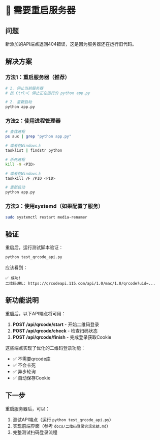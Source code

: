 # 🔄 需要重启服务器

## 问题

新添加的API端点返回404错误，这是因为服务器还在运行旧代码。

## 解决方案

### 方法1：重启服务器（推荐）

```bash
# 1. 停止当前服务器
# 按 Ctrl+C 停止正在运行的 python app.py

# 2. 重新启动
python app.py
```

### 方法2：使用进程管理器

```bash
# 查找进程
ps aux | grep "python app.py"

# 或者在Windows上
tasklist | findstr python

# 杀死进程
kill -9 <PID>

# 或者在Windows上
taskkill /F /PID <PID>

# 重新启动
python app.py
```

### 方法3：使用systemd（如果配置了服务）

```bash
sudo systemctl restart media-renamer
```

## 验证

重启后，运行测试脚本验证：

```bash
python test_qrcode_api.py
```

应该看到：
```
✅ 成功!
二维码URL: https://qrcodeapi.115.com/api/1.0/mac/1.0/qrcode?uid=...
```

## 新功能说明

重启后，以下API端点将可用：

1. **POST /api/qrcode/start** - 开始二维码登录
2. **POST /api/qrcode/check** - 检查扫码状态  
3. **POST /api/qrcode/finish** - 完成登录获取Cookie

这些端点实现了优化的二维码登录功能：
- ✅ 不需要qrcode库
- ✅ 不会卡死
- ✅ 异步轮询
- ✅ 自动保存Cookie

## 下一步

重启服务器后，可以：
1. 测试API端点（运行 `python test_qrcode_api.py`）
2. 实现前端界面（参考 `docs/二维码登录实现总结.md`）
3. 完整测试扫码登录流程
